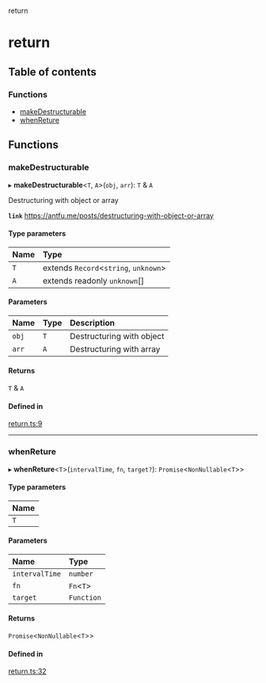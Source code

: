 return

# return

## Table of contents

### Functions

- [makeDestructurable](README.md#makedestructurable)
- [whenReture](README.md#whenreture)

## Functions

### makeDestructurable

▸ **makeDestructurable**<`T`, `A`\>(`obj`, `arr`): `T` & `A`

Destructuring with object or array

**`link`** https://antfu.me/posts/destructuring-with-object-or-array

#### Type parameters

| Name | Type |
| :------ | :------ |
| `T` | extends `Record`<`string`, `unknown`\> |
| `A` | extends readonly `unknown`[] |

#### Parameters

| Name | Type | Description |
| :------ | :------ | :------ |
| `obj` | `T` | Destructuring with object |
| `arr` | `A` | Destructuring with array |

#### Returns

`T` & `A`

#### Defined in

[return.ts:9](https://github.com/xizher/nhz-utils/blob/f583067/src/return/return.ts#L9)

___

### whenReture

▸ **whenReture**<`T`\>(`intervalTime`, `fn`, `target?`): `Promise`<`NonNullable`<`T`\>\>

#### Type parameters

| Name |
| :------ |
| `T` |

#### Parameters

| Name | Type |
| :------ | :------ |
| `intervalTime` | `number` |
| `fn` | `Fn`<`T`\> |
| `target` | `Function` |

#### Returns

`Promise`<`NonNullable`<`T`\>\>

#### Defined in

[return.ts:32](https://github.com/xizher/nhz-utils/blob/f583067/src/return/return.ts#L32)
